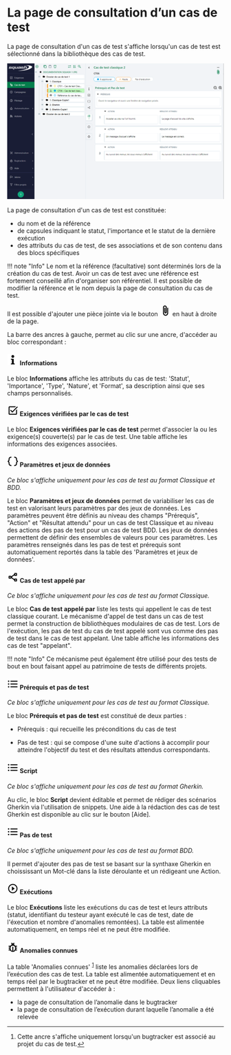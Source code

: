# La page de consultation d’un cas de test


La page de consultation d'un cas de test s'affiche lorsqu'un cas de test est sélectionné dans la bibliothèque des cas de test.

![Consultation d'un cas de test](resources/Consultation_cas_de_test_classiqueFR.png)

La page de consultation d'un cas de test est constituée:

-   du nom et de la référence
-   de capsules indiquant le statut, l'importance et le statut de la dernière exécution
-   des attributs du cas de test, de ses associations et de son contenu dans des blocs spécifiques

!!! note "Info"
	Le nom et la référence (facultative) sont déterminés lors de la création du cas de test. Avoir un cas de test avec une référence est fortement conseillé afin d'organiser son référentiel. Il est possible de modifier la référence et le nom depuis la page de consultation du cas de test.

Il est possible d'ajouter une pièce jointe via le bouton ![Ajouter une pièce-jointe](resources/add_attachments.png) en haut à droite de la page.

La barre des ancres à gauche, permet au clic sur une ancre, d'accéder au bloc correspondant :

#### ![Ancre Informations](resources/information.png) Informations

Le bloc **Informations** affiche les attributs du cas de test: 'Statut', 'Importance', 'Type', 'Nature', et 'Format', sa description ainsi que ses champs personnalisés.

#### ![Ancre Exigences vérifiées par le cas de test](resources/verified_requirement.png) Exigences vérifiées par le cas de test

Le bloc **Exigences vérifiées par le cas de test** permet d'associer la ou les exigence(s) couverte(s) par le cas de test. Une table affiche les informations des exigences associées.

#### ![Ancre Paramètres et jeux de données](resources/param_datasets.png) Paramètres et jeux de données
*Ce bloc s'affiche uniquement pour les cas de test au format Classique et BDD.*

Le bloc **Paramètres et jeux de données** permet de variabiliser les cas de test en valorisant leurs paramètres par des jeux de données. Les paramètres peuvent être définis au niveau des champs "Prérequis", "Action" et "Résultat attendu" pour un cas de test Classique et au niveau des actions des pas de test pour un cas de test BDD. Les jeux de données permettent de définir des ensembles de valeurs pour ces paramètres. Les paramètres renseignés dans les pas de test et prérequis sont automatiquement reportés dans la table des 'Paramètres et jeux de données'. 

#### ![Ancre Cas de test appelé par](resources/called_testcase.png) Cas de test appelé par
*Ce bloc s'affiche uniquement pour les cas de test au format Classique.*

Le bloc **Cas de test appelé par** liste les tests qui appellent le cas de test classique courant. Le mécanisme d'appel de test dans un cas de test permet la construction de bibliothèques modulaires de cas de test. Lors de l'exécution, les pas de test du cas de test appelé sont vus comme des pas de test dans le cas de test appelant. Une table affiche les informations des cas de test "appelant".

!!! note "Info"
	Ce mécanisme peut également être utilisé pour des tests de bout en bout faisant appel au patrimoine de tests de différents projets.

#### ![Ancre Prérequis et pas de test](resources/list.png) Prérequis et pas de test
*Ce bloc s'affiche uniquement pour les cas de test au format Classique.*

Le bloc **Prérequis et pas de test** est constitué de deux parties :

- Prérequis : qui recueille les préconditions du cas de test

- Pas de test : qui se compose d'une suite d'actions à accomplir pour atteindre l'objectif du test et des résultats attendus correspondants. 

#### ![Ancre Prérequis et pas de test](resources/list.png) Script
*Ce bloc s'affiche uniquement pour les cas de test au format Gherkin.* 

Au clic, le bloc **Script** devient éditable et permet de rédiger des scénarios Gherkin via l'utilisation de snippets. 
Une aide à la rédaction des cas de test Gherkin est disponible au clic sur le bouton [Aide]. 

#### ![Ancre Prérequis et pas de test](resources/list.png) Pas de test
*Ce bloc s'affiche uniquement pour les cas de test au format BDD.*

Il permet d'ajouter des pas de test se basant sur la synthaxe Gherkin en choississant un Mot-clé dans la liste déroulante et un rédigeant une Action.

#### ![Ancre exécutions](resources/play.png) Exécutions

Le bloc **Exécutions** liste les exécutions du cas de test et leurs attributs (statut, identifiant du testeur ayant exécuté le cas de test, date de l'éxecution et nombre d'anomalies remontées). La table est alimentée automatiquement, en temps réel et ne peut être modifiée.

#### ![Ancre Anomalies connues](resources/bug.png) Anomalies connues

La table 'Anomalies connues' <sup id="fnref:1"><a href="#fn:1" rel="footnote">1</a></sup> liste les anomalies déclarées lors de l’exécution des cas de test. La table est alimentée automatiquement et en temps réel par le bugtracker et ne peut être modifiée. Deux liens cliquables permettent à l'utilisateur d'accéder à :

-   la page de consultation de l’anomalie dans le bugtracker
-   la page de consultation de l’exécution durant laquelle l’anomalie a été relevée

<div class="footnotes">
<hr/>
<ol>
<li id="fn:1">
<p>Cette ancre s'affiche uniquement lorsqu'un bugtracker est associé au projet du cas de test.<a href="#fnref:1" rev="footnote">&#8617;</a></p></li>
</ol>
</div>

